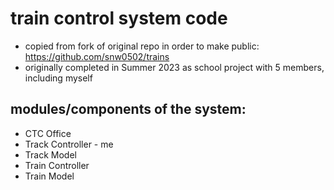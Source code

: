 # train control system code

- copied from fork of original repo in order to make public: https://github.com/snw0502/trains
- originally completed in Summer 2023 as school project with 5 members, including myself

## modules/components of the system:
- CTC Office
- Track Controller - me
- Track Model
- Train Controller
- Train Model
